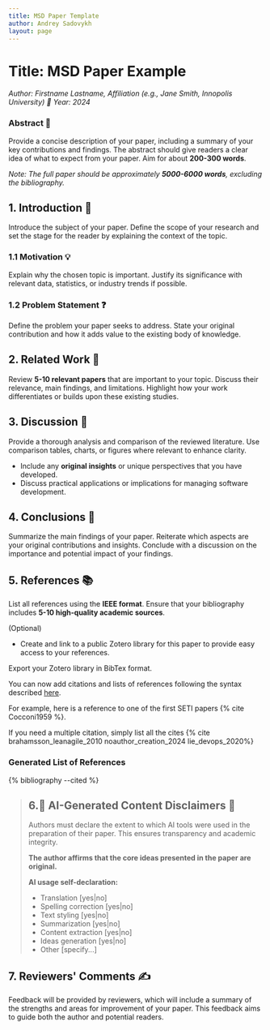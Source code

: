 ```yaml
---
title: MSD Paper Template
author: Andrey Sadovykh
layout: page
---
```

# Title: MSD Paper Example
*Author: Firstname Lastname, Affiliation (e.g., Jane Smith, Innopolis University) 👤*
*Year: 2024*

### Abstract 📝

Provide a concise description of your paper, including a summary of your key contributions and findings. The abstract should give readers a clear idea of what to expect from your paper. Aim for about **200-300 words**.

*Note: The full paper should be approximately **5000-6000 words**, excluding the bibliography.*

## 1. Introduction 📖

Introduce the subject of your paper. Define the scope of your research and set the stage for the reader by explaining the context of the topic.

### 1.1 Motivation 💡

Explain why the chosen topic is important. Justify its significance with relevant data, statistics, or industry trends if possible.

### 1.2 Problem Statement ❓

Define the problem your paper seeks to address. State your original contribution and how it adds value to the existing body of knowledge.

## 2. Related Work 🔗

Review **5-10 relevant papers** that are important to your topic. Discuss their relevance, main findings, and limitations. Highlight how your work differentiates or builds upon these existing studies.

## 3. Discussion 💬

Provide a thorough analysis and comparison of the reviewed literature. Use comparison tables, charts, or figures where relevant to enhance clarity.

* Include any **original insights** or unique perspectives that you have developed.
* Discuss practical applications or implications for managing software development.

## 4. Conclusions 🏁

Summarize the main findings of your paper. Reiterate which aspects are your original contributions and insights. Conclude with a discussion on the importance and potential impact of your findings.

## 5. References 📚

List all references using the **IEEE format**. Ensure that your bibliography includes **5-10 high-quality academic sources**. 

(Optional)
* Create and link to a public Zotero library for this paper to provide easy access to your references.

Export your Zotero library in BibTex format.

You can now add citations and lists of references following the syntax described [here][jekyll-scholar-citations]. 

For example, here is a reference to one of the first SETI papers {% cite Cocconi1959 %}. 

If you need a multiple citation, simply list all the cites {% cite brahamsson_leanagile_2010 noauthor_creation_2024 lie_devops_2020%}

### Generated List of References

{% bibliography --cited %}


> ## 6.🔔 AI-Generated Content Disclaimers 🤖
>  
> Authors must declare the extent to which AI tools were used in the preparation of their paper. This ensures transparency and academic integrity.
> 
> **The author affirms that the core ideas presented in the paper are original.**
>
> **AI usage self-declaration:**
> * Translation [yes|no]
> * Spelling correction [yes|no]
> * Text styling [yes|no]
> * Summarization [yes|no]
> * Content extraction [yes|no]
> * Ideas generation [yes|no]
> * Other [specify...]

## 7. Reviewers' Comments ✍️

Feedback will be provided by reviewers, which will include a summary of the strengths and areas for improvement of your paper. This feedback aims to guide both the author and potential readers.


[jekyll-scholar-citations]: https://github.com/inukshuk/jekyll-scholar#citations

